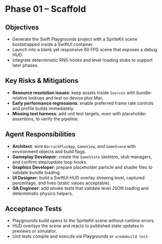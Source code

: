 # Phase 01 – Scaffold

## Objectives
- Generate the Swift Playgrounds project with a SpriteKit scene bootstrapped inside a SwiftUI container.
- Launch into a blank yet responsive 60 FPS scene that exposes a debug HUD.
- Integrate deterministic RNG hooks and level-loading stubs to support later phases.

## Key Risks & Mitigations
- **Resource resolution issues**: keep assets inside `Sources` with bundle-relative lookups and test on device plus Mac.
- **Early performance regressions**: enable preferred frame rate controls and profile builds immediately.
- **Missing test harness**: add unit test targets, even with placeholder assertions, to verify the pipeline.

## Agent Responsibilities
- **Architect**: wire `BarrackPlusApp`, `GameView`, and `GameScene` with environment objects and build flags.
- **Gameplay Developer**: create the `GameState` skeleton, stub managers, and confirm step/update loop hooks.
- **Graphics Developer**: prepare placeholder particle and shader files to validate bundle loading.
- **UI Designer**: build a SwiftUI HUD overlay showing level, captured percentage, and lives (static values acceptable).
- **QA Engineer**: add smoke tests that validate level JSON loading and deterministic physics helpers.

## Acceptance Tests
- Playgrounds build opens to the SpriteKit scene without runtime errors.
- HUD overlays the scene and reacts to published state updates in previews or simulator.
- Unit tests compile and execute via Playgrounds or `xcodebuild test`.
